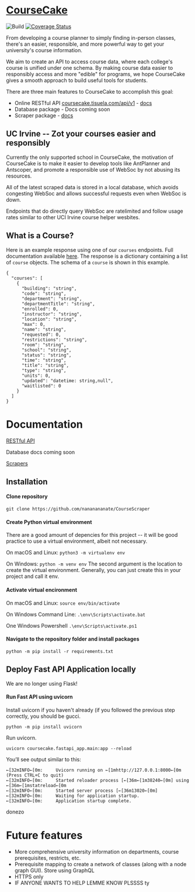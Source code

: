 # [CourseCake](http://docs.coursecake.tisuela.com/)
![Build](https://github.com/nananananate/CourseCake/workflows/Python%20application/badge.svg) [![Coverage Status](https://coveralls.io/repos/github/nananananate/CourseCake/badge.svg?branch=master)](https://coveralls.io/github/nananananate/CourseCake?branch=master)

From developing a course planner to simply finding in-person classes, there's an easier, responsible, and more powerful way to get your university's course information.

We aim to create an API to access course data, where each college's course is unified under one schema. By making course data easier to responsibly access and more "edible" for programs, we hope CourseCake gives a smooth approach to build useful tools for students.

There are three main features to CourseCake to accomplish this goal:
- Online RESTful API [coursecake.tisuela.com/api/v1](http://coursecake.tisuela.com/api/v1) - [docs](https://docs.coursecake.tisuela.com/RESTful-API)
- Database package - Docs coming soon
- Scraper package - [docs](https://docs.coursecake.tisuela.com/Scrapers)



## UC Irvine -- Zot your courses easier and responsibly
Currently the only supported school in CourseCake, the motivation of CourseCake is to make it easier to develop tools like AntPlanner and Antscoper, and promote a responsible use of WebSoc by not abusing its resources.

All of the latest scraped data is stored in a local database, which avoids congesting WebSoc and allows successful requests even when WebSoc is down.

Endpoints that do directly query WebSoc are ratelimited and follow usage rates similar to other UCI Irvine course helper wesbites.

## What is a Course?
Here is an example response using one of our `courses` endpoints. Full documentation available [here](http://docs.coursecake.tisuela.com/RESTful-API).
The response is a dictionary containing a list of `course` objects. The schema of a `course` is shown in this example.


```
{
  "courses": [
    {
      "building": "string",
      "code": "string",
      "department": "string",
      "departmentTitle": "string",
      "enrolled": 0,
      "instructor": "string",
      "location": "string",
      "max": 0,
      "name": "string",
      "requested": 0,
      "restrictions": "string",
      "room": "string",
      "school": "string",
      "status": "string",
      "time": "string",
      "title": "string",
      "type": "string",
      "units": 0,
      "updated": "datetime: string,null",
      "waitlisted": 0
    }
  ]
}
```



# Documentation

[RESTful API ](http://docs.coursecake.tisuela.com/RESTful-API)

Database docs coming soon

[Scrapers](http://docs.coursecake.tisuela.com/Scrapers)


## Installation

#### Clone repository
`git clone https://github.com/nananananate/CourseScraper`

#### Create Python virtual environment

There are a good amount of depencies for this project -- it will be good practice to use a virtual environment, albeit not necessary.

On macOS and Linux:
`python3 -m virtualenv env`

On Windows:
`python -m venv env`
The second argument is the location to create the virtual environment. Generally, you can just create this in your project and call it env.


#### Activate virtual encironment
On macOS and Linux:
`source env/bin/activate`

On Windows Command Line:
`.\env\Scripts\activate.bat`

One Windows Powershell
`.\env\Scripts\activate.ps1`

#### Navigate to the repository folder and install packages
`python -m pip install -r requirements.txt`



## Deploy Fast API Application locally
We are no longer using Flask!

#### Run Fast API using uvicorn

Install uvicorn if you haven't already (if you followed the previous step correctly, you should be gucci.
```
python -m pip install uvicorn
```

Run uvicorn.
```
uvicorn coursecake.fastapi_app.main:app --reload
```

You’ll see output similar to this:

```
←[32mINFO←[0m:     Uvicorn running on ←[1mhttp://127.0.0.1:8000←[0m (Press CTRL+C to quit)
←[32mINFO←[0m:     Started reloader process [←[36m←[1m38240←[0m] using ←[36m←[1mstatreload←[0m
←[32mINFO←[0m:     Started server process [←[36m13020←[0m]
←[32mINFO←[0m:     Waiting for application startup.
←[32mINFO←[0m:     Application startup complete.
```
donezo

# Future features
- More comprehensive university information on departments, course prerequisites, restricts, etc.
- Prerequisite mapping to create a network of classes (along with a node graph GUI). Store using GraphQL
- HTTPS only
- IF ANYONE WANTS TO HELP LEMME KNOW PLSSSS ty
